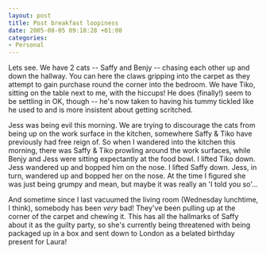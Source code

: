 ```yaml
---
layout: post
title: Post breakfast loopiness
date: 2005-08-05 09:18:28 +01:00
categories:
- Personal
---
```

Lets see.  We have 2 cats -- Saffy and Benjy -- chasing each other up and down the hallway.  You can here the claws gripping into the carpet as they attempt to gain purchase round the corner into the bedroom.  We have Tiko, sitting on the table next to me, with the hiccups!  He does (finally!) seem to be settling in OK, though -- he's now taken to having his tummy tickled like he used to and is more insistent about getting scritched.

Jess was being evil this morning.  We are trying to discourage the cats from being up on the work surface in the kitchen, somewhere Saffy & Tiko have previously had free reign of.  So when I wandered into the kitchen this morning, there was Saffy & Tiko prowling around the work surfaces, while Benjy and Jess were sitting expectantly at the food bowl.  I lifted Tiko down.  Jess wandered up and bopped him on the nose.  I lifted Saffy down.  Jess, in turn, wandered up and bopped her on the nose.  At the time I figured she was just being grumpy and mean, but maybe it was really an 'I told you so'...

And sometime since I last vacuumed the living room (Wednesday lunchtime, I think), somebody has been <em>very</em> bad!  They've been pulling up at the corner of the carpet and chewing it.  This has all the hallmarks of Saffy about it as the guilty party, so she's currently being threatened with being packaged up in a box and sent down to London as a belated birthday present for Laura!
